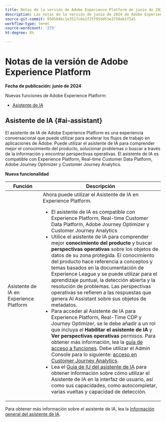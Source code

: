 ```yaml
---
title: Notas de la versión de Adobe Experience Platform de junio de 2024
description: Las notas de la versión de junio de 2024 de Adobe Experience Platform.
source-git-commit: 050504bc1e3517c0a1f25f95dd53e3750ab1f5a5
workflow-type: tm+mt
source-wordcount: '273'
ht-degree: 8%

---
```


# Notas de la versión de Adobe Experience Platform

**Fecha de publicación: junio de 2024**

Nuevas funciones de Adobe Experience Platform:

- [Asistente de IA](#ai-assistant)

## Asistente de IA {#ai-assistant}

El asistente de IA de Adobe Experience Platform es una experiencia conversacional que puede utilizar para acelerar los flujos de trabajo en aplicaciones de Adobe. Puede utilizar el asistente de IA para comprender mejor el conocimiento del producto, solucionar problemas o buscar a través de la información y encontrar perspectivas operativas. El asistente de IA es compatible con Experience Platform, Real-time Customer Data Platform, Adobe Journey Optimizer y Customer Journey Analytics.

**Nueva funcionalidad**

| Función | Descripción |
| --- | --- |
| Asistente de IA en Experience Platform | Ahora puede utilizar el Asistente de IA en Experience Platform. <ul><li>El asistente de IA es compatible con Experience Platform, Real-time Customer Data Platform, Adobe Journey Optimizer y Customer Journey Analytics</li><li>Utilice el asistente de IA para comprender mejor **conocimiento del producto** y buscar **perspectivas operativas** sobre los objetos de datos de su zona protegida. El conocimiento del producto hace referencia a conceptos y temas basados en la documentación de Experience League y se puede utilizar para el aprendizaje puntual, la detección abierta y la resolución de problemas. Las perspectivas operativas se refieren a las respuestas que genera AI Assistant sobre sus objetos de metadatos.</li><li>Para acceder al Asistente de IA para Experience Platform, Real-Time CDP y Journey Optimizer, se le debe añadir a un rol que incluya el **Habilitar el asistente de IA** y **Ver perspectivas operativas** permisos. Para obtener más información, lea la [guía de acceso a funciones](../../ai-assistant/access.md). Debe utilizar el Admin Console para lo siguiente: [acceso en Customer Journey Analytics](https://experienceleague.adobe.com/en/docs/analytics-platform/using/ai-assistant?lang=en#feature-access).</li><li>Lea el [Guía de IU del asistente de IA](../../ai-assistant/ui-guide.md) para obtener información sobre cómo utilizar el Asistente de IA en la interfaz de usuario, así como sus capacidades, como autocompletar, varias vueltas y capacidad de detección.</li></ul> |

Para obtener más información sobre el asistente de IA, lea la [Información general del asistente de IA](../../ai-assistant/home.md).

